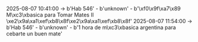 2025-08-07 10:41:00 -> b'Hab 546' - b'unknown' - b'\xf0\x9f\xa7\x89  M\xc3\xbasica para Tomar Mates II  \xe2\x9a\xa1\xef\xb8\x8f\xe2\x9a\xa1\xef\xb8\x8f'
2025-08-07 11:54:00 -> b'Hab 546' - b'unknown' - b'1 hora de m\xc3\xbasica argentina para cebarte un buen mate'
